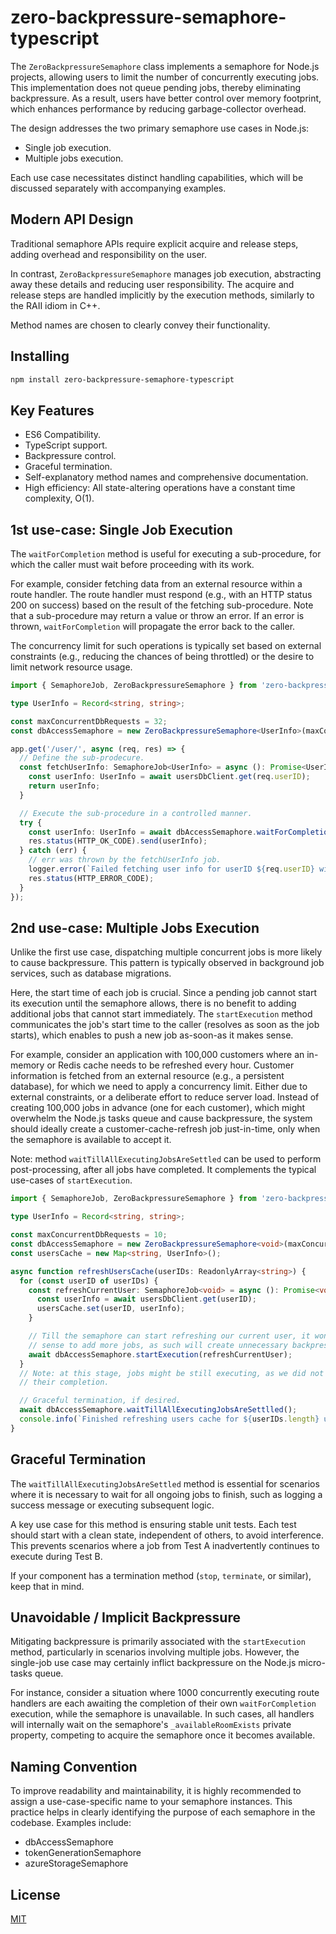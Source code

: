 # zero-backpressure-semaphore-typescript

The `ZeroBackpressureSemaphore` class implements a semaphore for Node.js projects, allowing users to limit the number of concurrently executing jobs. This implementation does not queue pending jobs, thereby eliminating backpressure. As a result, users have better control over memory footprint, which enhances performance by reducing garbage-collector overhead.

The design addresses the two primary semaphore use cases in Node.js:
* Single job execution.
* Multiple jobs execution.

Each use case necessitates distinct handling capabilities, which will be discussed separately with accompanying examples.

## Modern API Design

Traditional semaphore APIs require explicit acquire and release steps, adding overhead and responsibility on the user.

In contrast, `ZeroBackpressureSemaphore` manages job execution, abstracting away these details and reducing user responsibility. The acquire and release steps are handled implicitly by the execution methods, similarly to the RAII idiom in C++.

Method names are chosen to clearly convey their functionality.

## Installing

```bash
npm install zero-backpressure-semaphore-typescript
```

## Key Features

- ES6 Compatibility.
- TypeScript support.
- Backpressure control.
- Graceful termination.
- Self-explanatory method names and comprehensive documentation.
- High efficiency: All state-altering operations have a constant time complexity, O(1).

## 1st use-case: Single Job Execution

The `waitForCompletion` method is useful for executing a sub-procedure, for which the caller must wait before proceeding with its work.

For example, consider fetching data from an external resource within a route handler. The route handler must respond (e.g., with an HTTP status 200 on success) based on the result of the fetching sub-procedure. Note that a sub-procedure may return a value or throw an error. If an error is thrown, `waitForCompletion` will propagate the error back to the caller.

The concurrency limit for such operations is typically set based on external constraints (e.g., reducing the chances of being throttled) or the desire to limit network resource usage.

```ts
import { SemaphoreJob, ZeroBackpressureSemaphore } from 'zero-backpressure-semaphore-ts';

type UserInfo = Record<string, string>;

const maxConcurrentDbRequests = 32;
const dbAccessSemaphore = new ZeroBackpressureSemaphore<UserInfo>(maxConcurrentDbRequests);

app.get('/user/', async (req, res) => {
  // Define the sub-prodecure.
  const fetchUserInfo: SemaphoreJob<UserInfo> = async (): Promise<UserInfo> => {
    const userInfo: UserInfo = await usersDbClient.get(req.userID);
    return userInfo;
  }

  // Execute the sub-procedure in a controlled manner.
  try {
    const userInfo: UserInfo = await dbAccessSemaphore.waitForCompletion(fetchUserInfo);
    res.status(HTTP_OK_CODE).send(userInfo);
  } catch (err) {
    // err was thrown by the fetchUserInfo job.
    logger.error(`Failed fetching user info for userID ${req.userID} with error: ${err.message}`);
    res.status(HTTP_ERROR_CODE);
  }
});
```

## 2nd use-case: Multiple Jobs Execution

Unlike the first use case, dispatching multiple concurrent jobs is more likely to cause backpressure. This pattern is typically observed in background job services, such as database migrations.

Here, the start time of each job is crucial. Since a pending job cannot start its execution until the semaphore allows, there is no benefit to adding additional jobs that cannot start immediately. The `startExecution` method communicates the job's start time to the caller (resolves as soon as the job starts), which enables to push a new job as-soon-as it makes sense.

For example, consider an application with 100,000 customers where an in-memory or Redis cache needs to be refreshed every hour. Customer information is fetched from an external resource (e.g., a persistent database), for which we need to apply a concurrency limit. Either due to external constraints, or a deliberate effort to reduce server load.
Instead of creating 100,000 jobs in advance (one for each customer), which might overwhelm the Node.js tasks queue and cause backpressure, the system should ideally create a customer-cache-refresh job just-in-time, only when the semaphore is available to accept it.

Note: method `waitTillAllExecutingJobsAreSettled` can be used to perform post-processing, after all jobs have completed. It complements the typical use-cases of `startExecution`.

```ts
import { SemaphoreJob, ZeroBackpressureSemaphore } from 'zero-backpressure-semaphore-ts';

type UserInfo = Record<string, string>;

const maxConcurrentDbRequests = 10;
const dbAccessSemaphore = new ZeroBackpressureSemaphore<void>(maxConcurrentDbRequests);
const usersCache = new Map<string, UserInfo>();

async function refreshUsersCache(userIDs: ReadonlyArray<string>) {
  for (const userID of userIDs) {
    const refreshCurrentUser: SemaphoreJob<void> = async (): Promise<void> => {
      const userInfo = await usersDbClient.get(userID);
      usersCache.set(userID, userInfo);
    }

    // Till the semaphore can start refreshing our current user, it won't make
    // sense to add more jobs, as such will create unnecessary backpressure.
    await dbAccessSemaphore.startExecution(refreshCurrentUser);
  }
  // Note: at this stage, jobs might be still executing, as we did not wait for
  // their completion.

  // Graceful termination, if desired.
  await dbAccessSemaphore.waitTillAllExecutingJobsAreSettlled();
  console.info(`Finished refreshing users cache for ${userIDs.length} users`);
}
```

## Graceful Termination

The `waitTillAllExecutingJobsAreSettled` method is essential for scenarios where it is necessary to wait for all ongoing jobs to finish, such as logging a success message or executing subsequent logic.

A key use case for this method is ensuring stable unit tests. Each test should start with a clean state, independent of others, to avoid interference. This prevents scenarios where a job from Test A inadvertently continues to execute during Test B.

If your component has a termination method (`stop`, `terminate`, or similar), keep that in mind.

## Unavoidable / Implicit Backpressure

Mitigating backpressure is primarily associated with the `startExecution` method, particularly in scenarios involving multiple jobs. However, the single-job use case may certainly inflict backpressure on the Node.js micro-tasks queue.

For instance, consider a situation where 1000 concurrently executing route handlers are each awaiting the completion of their own `waitForCompletion` execution, while the semaphore is unavailable. In such cases, all handlers will internally wait on the semaphore's `_availableRoomExists` private property, competing to acquire the semaphore once it becomes available.

## Naming Convention

To improve readability and maintainability, it is highly recommended to assign a use-case-specific name to your semaphore instances. This practice helps in clearly identifying the purpose of each semaphore in the codebase. Examples include:
- dbAccessSemaphore
- tokenGenerationSemaphore
- azureStorageSemaphore

## License

[MIT](LICENSE)
